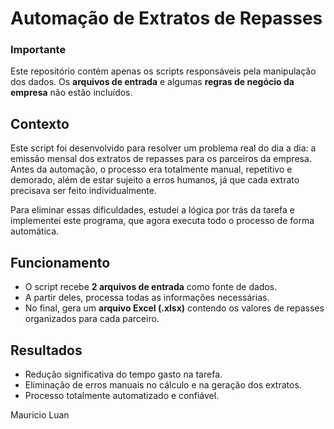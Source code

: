 # Automação de Extratos de Repasses

### Importante

Este repositório contém apenas os scripts responsáveis pela manipulação dos dados.
Os **arquivos de entrada** e algumas **regras de negócio da empresa** não estão incluídos.

## Contexto

Este script foi desenvolvido para resolver um problema real do dia a dia: a emissão mensal dos extratos de repasses para os parceiros da empresa.
Antes da automação, o processo era totalmente manual, repetitivo e demorado, além de estar sujeito a erros humanos, já que cada extrato precisava ser feito individualmente.

Para eliminar essas dificuldades, estudei a lógica por trás da tarefa e implementei este programa, que agora executa todo o processo de forma automática.

## Funcionamento

- O script recebe **2 arquivos de entrada** como fonte de dados.
- A partir deles, processa todas as informações necessárias.
- No final, gera um **arquivo Excel (.xlsx)** contendo os valores de repasses organizados para cada parceiro.

## Resultados

- Redução significativa do tempo gasto na tarefa.
- Eliminação de erros manuais no cálculo e na geração dos extratos.
- Processo totalmente automatizado e confiável.

Mauricio Luan
